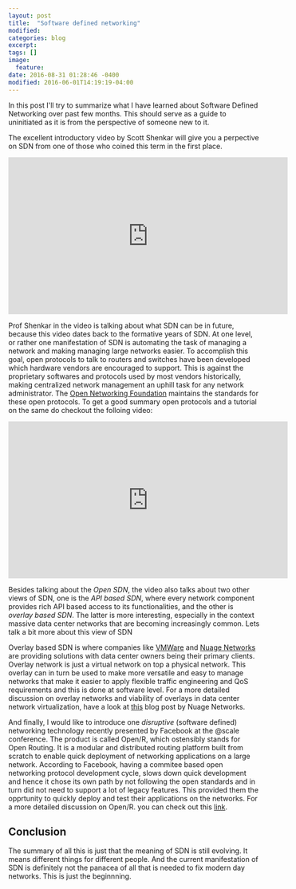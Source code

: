 ```yaml
---
layout: post
title:  "Software defined networking"
modified:
categories: blog
excerpt:
tags: []
image:
  feature:
date: 2016-08-31 01:28:46 -0400
modified: 2016-06-01T14:19:19-04:00
---
```


In this post I'll try to summarize what I have learned about Software 
Defined Networking over past few months. This should serve as a guide to 
uninitiated as it is from the perspective of someone new to it. 

The excellent introductory video by Scott Shenkar will give you a perpective on 
SDN from one of those who coined this term in the first place.
<iframe width="560" height="315" src="https://www.youtube.com/embed/WabdXYzCAOU" frameborder="0" allowfullscreen></iframe>

Prof Shenkar in the video is talking about what SDN can be in future,
because this video dates back to the formative years of SDN. At one level, 
or rather one manifestation of SDN is automating the task of managing a 
network and making managing large networks easier. To accomplish this
goal, open protocols to talk to routers and switches have been developed
which hardware vendors are encouraged to support. This is against the proprietary
softwares and protocols used by most vendors historically, making centralized network management 
an uphill task for any network administrator. The [Open Networking
Foundation](https://www.opennetworking.org/) maintains the standards for these open
protocols. To get a good summary open protocols and a tutorial on the same do checkout the folloing video:
<iframe width="560" height="315" src="https://www.youtube.com/embed/l-DcbQhFAQs" frameborder="0" allowfullscreen></iframe>

Besides talking about the *Open SDN*, the video also talks about two other views of SDN, 
one is the *API based SDN*, where every network component provides rich API based access 
to its functionalities, and the other is *overlay based SDN*. The latter is more interesting,
especially in the context massive data center networks that are becoming increasingly common. Lets talk a bit more about this view of SDN

Overlay based SDN is where companies like [VMWare](http://www.vmware.com/solutions/software-defined-datacenter/in-depth.html) and [Nuage Networks](http://www.nuagenetworks.net/) are 
providing solutions with data center owners being their primary clients. Overlay network is just a virtual network
on top a physical network. This overlay can in turn be used to make more versatile and 
easy to manage networks that make it easier to apply flexible traffic engineering and QoS
requirements and this is done at software level. For a more detailed discussion on overlay networks and viability of overlays 
in data center network virtualization, have a look at [this](http://www.nuagenetworks.net/blog/network-virtualization-overlay-and-underlay-design/) blog post by Nuage Networks.

And finally, I would like to introduce one *disruptive* (software defined) networking technology recently presented by 
Facebook at the @scale conference. The product is called Open/R, which ostensibly stands for 
Open Routing. It is a modular and distributed routing platform built from scratch to enable
quick deployment of networking applications on a large network. According to Facebook, having
a commitee based open networking protocol development cycle, slows down quick development and 
hence it chose its own path by not following the open standards and in turn did not need to
support a lot of legacy features. This provided them the opprtunity to quickly deploy and test
their applications on the networks. For a more detailed discussion on Open/R. you can check out
this [link](https://code.facebook.com/posts/1142111519143652/introducing-open-r-a-new-modular-routing-platform/).

## Conclusion

The summary of all this is just that the meaning of SDN is still evolving. It means different
things for different people. And the current manifestation of SDN is definitely not the
panacea of all that is needed to fix modern day networks. This is just the beginnning.
